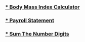 ### <a href="https://github.com/benbatuu/PythonProjects/tree/main/BodyMassIndex"> * Body Mass Index Calculator</a><br>
### <a href="https://github.com/benbatuu/PythonProjects/tree/main/PayrollStatement"> * Payroll Statement</a><br>
### <a href="https://github.com/benbatuu/PythonProjects/tree/main/SumTheDigits"> * Sum The Number Digits</a><br>
